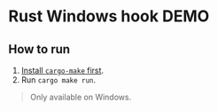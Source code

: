 # Rust Windows hook DEMO

## How to run

1. [Install `cargo-make` first](https://sagiegurari.github.io/cargo-make/).
2. Run `cargo make run`.

> Only available on Windows.
